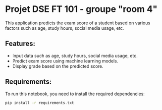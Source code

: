 # Projet DSE FT 101 - groupe "room 4"

This application predicts the exam score of a student based on various factors such as age, study hours, social media usage, etc.

## Features:
- Input data such as age, study hours, social media usage, etc.
- Predict exam score using machine learning models.
- Display grade based on the predicted score.


## Requirements:
To run this notebook, you need to install the required dependencies:

```bash
pip install -r requirements.txt

